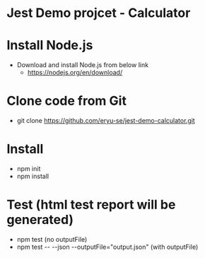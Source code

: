 # Jest Demo projcet - Calculator

# Install Node.js
- Download and install Node.js from below link
    - https://nodejs.org/en/download/

# Clone code from Git
- git clone https://github.com/eryu-se/jest-demo-calculator.git

# Install
- npm init 
- npm install

# Test (html test report will be generated)
- npm test (no outputFile)
- npm test -- --json --outputFile="output.json" (with outputFile)
